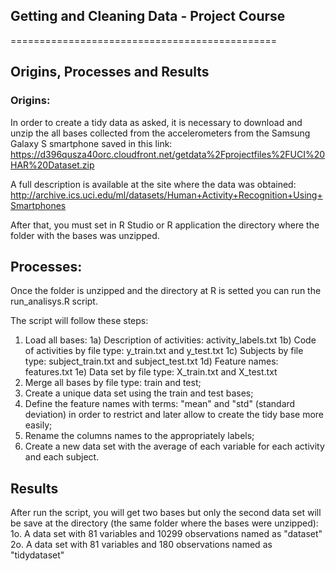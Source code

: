 ## Getting and Cleaning Data - Project Course
==============================================

## Origins, Processes and Results

### Origins:
In order to create a tidy data as asked, it is necessary to download and unzip the all bases collected from the accelerometers from the Samsung Galaxy S smartphone saved in this link:
https://d396qusza40orc.cloudfront.net/getdata%2Fprojectfiles%2FUCI%20HAR%20Dataset.zip 

A full description is available at the site where the data was obtained: 
http://archive.ics.uci.edu/ml/datasets/Human+Activity+Recognition+Using+Smartphones 

After that, you must set in R Studio or R application the directory where the folder with the bases was unzipped.

## Processes:
Once the folder is unzipped and the directory at R is setted you can run the run_analisys.R script.

The script will follow these steps:
1. Load all bases:
  1a) Description of activities: activity_labels.txt 
  1b) Code of activities by file type: y_train.txt and y_test.txt
  1c) Subjects by file type: subject_train.txt and subject_test.txt
  1d) Feature names: features.txt
  1e) Data set by file type: X_train.txt and X_test.txt
2. Merge all bases by file type: train and test;
3. Create a unique data set using the train and test bases;
4. Define the feature names with terms: "mean" and "std" (standard deviation) in order to restrict and later allow to create the tidy base more easily;
5. Rename the columns names to the appropriately labels;
6. Create a new data set with the average of each variable for each activity and each subject.

## Results
After run the script, you will get two bases but only the second data set will be save at the directory (the same folder where the bases were unzipped):
1o. A data set with 81 variables and 10299 observations named as "dataset"
2o. A data set with 81 variables and 180 observations named as "tidydataset"
